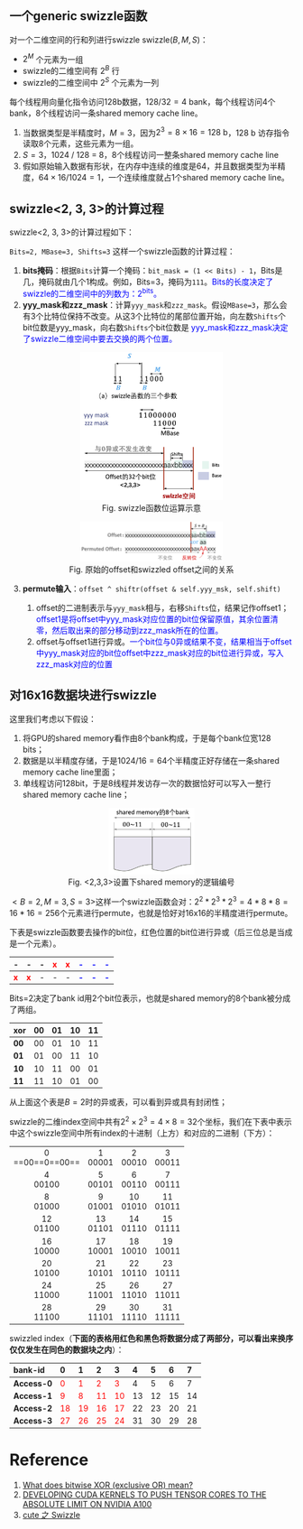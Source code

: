 ## 一个generic swizzle函数

对一个二维空间的行和列进行swizzle $\text{swizzle}(B,M,S)$：

- $2^M$ 个元素为一组
- swizzle的二维空间有 $2^B$ 行
- swizzle的二维空间中 $2^S$ 个元素为一列

每个线程用向量化指令访问128b数据，$128 / 32 = 4 \ \text{bank}$，每个线程访问4个bank，8个线程访问一条shared memory cache line。

1. 当数据类型是半精度时，$M=3$，因为$2^3=8 \times 16 = 128 \ \text{b}$，128 b 访存指令读取8个元素，这些元素为一组。
1. $S = 3$，1024 / 128 = 8，8个线程访问一整条shared memory cache line
1. 假如原始输入数据有形状，在内存中连续的维度是64，并且数据类型为半精度，$64 \times 16 / 1024 = 1$，一个连续维度就占1个shared memory cache line。

## swizzle<2, 3, 3>的计算过程

swizzle<2, 3, 3>的计算过程如下：

`Bits=2, MBase=3, Shifts=3` 这样一个swizzle函数的计算过程：

1. **bits掩码**：根据`Bits`计算一个掩码：`bit_mask = (1 << Bits) - 1`，Bits是几，掩码就由几个1构成。例如，Bits=3，掩码为`111`。<font color="blue">Bits的长度决定了swizzle的二维空间中的列数为：$2^{\text{bits}}$。</font>
1. **yyy_mask和zzz_mask**：计算`yyy_mask`和`zzz_mask`。假设`MBase=3`，那么会有3个比特位保持不改变。从这3个比特位的尾部位置开始，向左数`Shifts`个bit位数是yyy_mask，向右数`Shifts`个bit位数是 <font color="blue">$\text{yyy\_mask}$和$\text{zzz\_mask}$决定了swizzle二维空间中要去交换的两个位置。</font>

<p align="center">
<img src="figures/swizzle_func.png" width=50%><br>
Fig. swizzle函数位运算示意
</p>

<p align="center">
<img src="figures/swizzled_offset.png" width=50%><br>
Fig. 原始的offset和swizzled offset之间的关系
</p>

3. **permute输入**：`offset ^ shiftr(offset & self.yyy_msk, self.shift)`

   1. offset的二进制表示与`yyy_mask`相与，右移`Shifts`位，结果记作offset1；<font color="blue">offset1是将offset中$\text{yyy\_mask}$对应位置的bit位保留原值，其余位置清零，然后取出来的部分移动到$\text{zzz\_mask}$所在的位置。</font>
   2. offset与offset1进行异或。<font color="blue">一个bit位与0异或结果不变，结果相当于offset中$\text{yyy\_mask}$对应的bit位offset中$\text{zzz\_mask}$对应的bit位进行异或，写入$\text{zzz\_mask}$对应的位置</font>

## 对16x16数据块进行swizzle

这里我们考虑以下假设：

1. 将GPU的shared memory看作由8个bank构成，于是每个bank位宽128 bits；
2. 数据是以半精度存储，于是$1024/16=64$个半精度正好存储在一条shared memory cache line里面；
3. 单线程访问128bit，于是8线程并发访存一次的数据恰好可以写入一整行shared memory cache line；

<p align="center">
<img src="figures/shared_memory_for_2-3-3.png" width=30%><br>
Fig. <2,3,3>设置下shared memory的逻辑编号
</p>

$<B=2,M=3,S=3>$这样一个swizzle函数会对：$2^2*2^3*2^3=4*8*8=16*16=256$个元素进行permute，也就是恰好对16x16的半精度进行permute。

下表是swizzle函数要去操作的bit位，红色位置的bit位进行异或（后三位总是当成是一个元素）。

|-|-|-|<font color="red">x</font>|<font color="red">x</font>|<font color=blue>-</font>|<font color=blue>-</font>|<font color=blue>-</font>|
|:--|:--|:--|:--|:--|:--|:--|:--|
|**<font color="red">x</font>**|**<font color="red">x<font>**|-|-|-|**<font color=blue>-</font>**|**<font color=blue>-</font>**|**<font color=blue>-</font>**|

Bits=2决定了bank id用2个bit位表示，也就是shared memory的8个bank被分成了两组。

|xor|00|01|10|11|
|:--|:--|:--|:--|:--|
|**00**|00|01|10|11|
|**01**|01|00|11|10|
|**10**|10|11|00|01|
|**11**|11|10|01|00|

从上面这个表是$B=2$时的异或表，可以看到异或具有封闭性；

swizzle的二维index空间中共有$2^2\times 2^3=4\times8=32$个坐标，我们在下表中表示中这个swizzle空间中所有index的十进制（上方）和对应的二进制（下方）：

|||||
|:--:|:--:|:--:|:--:|
|0<br>==00==0==00==|1<br>00001|2<br>00010|3<br>00011|
|4<br>00100|5<br>00101|6<br>00110|7<br>00111|
|8<br>01000|9<br>01001|10<br>01010|11<br>01011|
|12<br>01100|13<br>01101|14<br>01110|15<br>01111|
|16<br>10000|17<br>10001|18<br>10010|19<br>10011|
|20<br>10100|21<br>10101|22<br>10110|23<br>10111|
|24<br>11000|25<br>11001|26<br>11010|27<br>11011|
|28<br>11100|29<br>11101|30<br>11110|31<br>11111|

swizzled index（**下面的表格用红色和黑色将数据分成了两部分，可以看出来换序仅仅发生在同色的数据块之内**）：

|bank-id|0|1|2|3|4|5|6|7|
|:--|:--|:--|:--|:--|:--|:--|:--|:--|
|**Access-0**|<font color=red>0</font>|<font color=red>1</font>|<font color=red>2</font>|<font color=red>3</font>|4|5|6|7|
|**Access-1**|<font color=red>9</font>|<font color=red>8</font>|<font color=red>11</font>|<font color=red>10</font>|13|12|15|14|
|**Access-2**|<font color=red>18</font>|<font color=red>19</font>|<font color=red>16</font>|<font color=red>17</font>|22|23|20|21|
|**Access-3**|<font color=red>27</font>|<font color=red>26</font>|<font color=red>25</font>|<font color=red>24</font>|31|30|29|28|

# Reference

1. [What does bitwise XOR (exclusive OR) mean?](https://stackoverflow.com/questions/6398427/what-does-bitwise-xor-exclusive-or-mean)
1. [DEVELOPING CUDA KERNELS TO PUSH TENSOR CORES TO THE ABSOLUTE LIMIT ON NVIDIA A100](https://developer.download.nvidia.com/video/gputechconf/gtc/2020/presentations/s21745-developing-cuda-kernels-to-push-tensor-cores-to-the-absolute-limit-on-nvidia-a100.pdf)
1. [cute 之 Swizzle](https://zhuanlan.zhihu.com/p/671419093)
